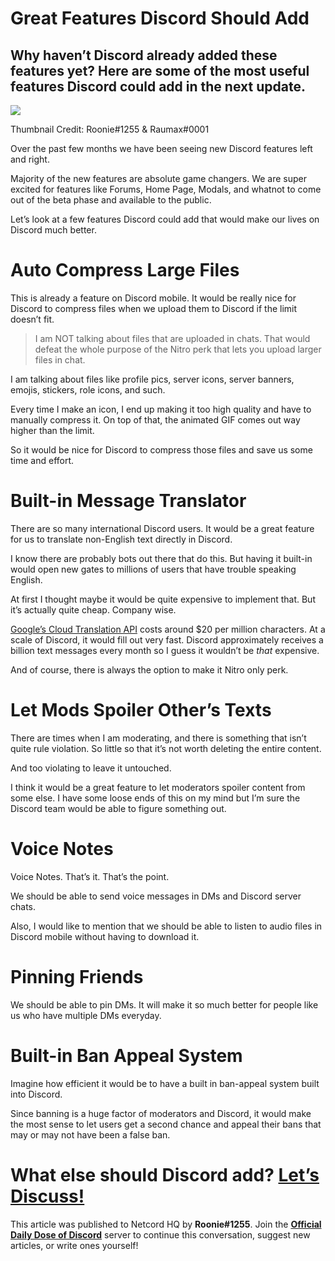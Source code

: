 Great Features Discord Should Add
=================================

Why haven’t Discord already added these features yet? Here are some of the most useful features Discord could add in the next update.
-------------------------------------------------------------------------------------------------------------------------------------

![](https://miro.medium.com/max/1400/1*oyLBohaW-u4uwYHwspG1JA.png)

Thumbnail Credit: Roonie#1255 & Raumax#0001

Over the past few months we have been seeing new Discord features left and right.

Majority of the new features are absolute game changers. We are super excited for features like Forums, Home Page, Modals, and whatnot to come out of the beta phase and available to the public.

Let’s look at a few features Discord could add that would make our lives on Discord much better.

Auto Compress Large Files
=========================

This is already a feature on Discord mobile. It would be really nice for Discord to compress files when we upload them to Discord if the limit doesn’t fit.

> I am NOT talking about files that are uploaded in chats. That would defeat the whole purpose of the Nitro perk that lets you upload larger files in chat.

I am talking about files like profile pics, server icons, server banners, emojis, stickers, role icons, and such.

Every time I make an icon, I end up making it too high quality and have to manually compress it. On top of that, the animated GIF comes out way higher than the limit.

So it would be nice for Discord to compress those files and save us some time and effort.

Built-in Message Translator
===========================

There are so many international Discord users. It would be a great feature for us to translate non-English text directly in Discord.

I know there are probably bots out there that do this. But having it built-in would open new gates to millions of users that have trouble speaking English.

At first I thought maybe it would be quite expensive to implement that. But it’s actually quite cheap. Company wise.

[Google’s Cloud Translation API](https://cloud.google.com/translate/pricing) costs around $20 per million characters. At a scale of Discord, it would fill out very fast. Discord approximately receives a billion text messages every month so I guess it wouldn’t be _that_ expensive.

And of course, there is always the option to make it Nitro only perk.

Let Mods Spoiler Other’s Texts
==============================

There are times when I am moderating, and there is something that isn’t quite rule violation. So little so that it’s not worth deleting the entire content.

And too violating to leave it untouched.

I think it would be a great feature to let moderators spoiler content from some else. I have some loose ends of this on my mind but I’m sure the Discord team would be able to figure something out.

Voice Notes
===========

Voice Notes. That’s it. That’s the point.

We should be able to send voice messages in DMs and Discord server chats.

Also, I would like to mention that we should be able to listen to audio files in Discord mobile without having to download it.

Pinning Friends
===============

We should be able to pin DMs. It will make it so much better for people like us who have multiple DMs everyday.

Built-in Ban Appeal System
==========================

Imagine how efficient it would be to have a built in ban-appeal system built into Discord.

Since banning is a huge factor of moderators and Discord, it would make the most sense to let users get a second chance and appeal their bans that may or may not have been a false ban.

What else should Discord add? [Let’s Discuss!](https://discord.gg/JjfYGRJ2NN)
=============================================================================

This article was published to Netcord HQ by **Roonie#1255**. Join the [**Official Daily Dose of Discord**](https://discord.gg/JjfYGRJ2NN) server to continue this conversation, suggest new articles, or write ones yourself!

